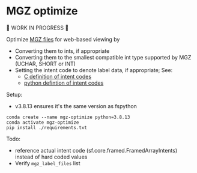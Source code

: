 # MGZ optimize

🚧 WORK IN PROGRESS 🚧

Optimize [MGZ files](https://surfer.nmr.mgh.harvard.edu/fswiki/FsTutorial/MghFormat) for web-based viewing by
- Converting them to ints, if appropriate
- Converting them to the smallest compatible int type supported by MGZ (UCHAR, SHORT or INT)
- Setting the intent code to denote label data, if appropriate; See:
  - [C definition of intent codes](https://github.com/freesurfer/freesurfer/blob/d557ae6dd9d2e83e12851c89572c39cae4a50a7f/utils/mri.cpp#L469)
  - [python defintion of intent codes](https://github.com/freesurfer/surfa/blob/0ab851a36703458023d9ada9cac466d045829399/surfa/core/framed.py#L11)


Setup:
- v3.8.13 ensures it's the same version as fspython

```
conda create --name mgz-optimize python=3.8.13
conda activate mgz-optimize
pip install ./requirements.txt
```

Todo:
  - reference actual intent code (sf.core.framed.FramedArrayIntents) instead of hard coded values
  - Verify `mgz_label_files` list
  
